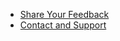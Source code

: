* [Share Your Feedback](10.share-your-feedback/share-your-feedback.md)
* [Contact and Support](11.contact-and-support/contact-and-support)
